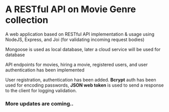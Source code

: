 <h1> A RESTful API on Movie Genre collection </h1>

<p> A web application based on RESTful API implementation & usage using NodeJS, Express, and Joi (for validating incoming request bodies) </p>

<p> Mongoose is used as local database, later a cloud service will be used for database </p>

<p>API endpoints for movies, hiring a movie, registered users, and user authentication has been implemented</p>
<p> User registration, authentication has been added. <strong>Bcrypt</strong> auth has been used for encoding passwords, <strong>JSON web token </strong> is used to send a response to the client for logging validation. </p>

<h3>More updates are coming..</h3>